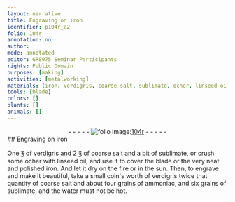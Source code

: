 ```yaml
---
layout: narrative
title: Engraving on iron
identifier: p104r_a2
folio: 104r
annotation: no
author:
mode: annotated
editor: GR8975 Seminar Participants
rights: Public Domain
purposes: [making]
activities: [metalworking]
materials: [iron, verdigris, coarse salt, sublimate, ocher, linseed oil, ammoniac, water]
tools: [blade]
colors: []
plants: []
animals: []
---
```


 <div class="folio" align="center">- - - - - <a href="http://gallica.bnf.fr/ark:/12148/btv1b10500001g/f213.image" target="_blank"><img src="https://cu-mkp.github.io/GR8975-edition/assets/photo-icon.png" alt="folio image: " style="display:inline-block; margin-bottom:-3px;"/>104r</a> - - - - - </div>  
## Engraving on <span class="material">iron</span>

 
<span class="activity"></span>One <span class="unit">℥</span> of <span class="material">verdigris</span> and 2 <span class="unit">℥</span> of <span class="material">coarse salt</span> and a bit of <span class="material">sublimate</span>, or crush some <span class="material">ocher</span> with <span class="material">linseed oil</span>, and use it to cover the <span class="tool">blade</span> or the very neat and polished <span class="material">iron</span>. And let it dry on the fire or in the sun. Then, to engrave and make it beautiful, take a <span class="unit">small coin's worth</span> of <span class="material">verdigris</span> twice that quantity of <span class="material">coarse salt</span> and about four <span class="unit">grains</span> of <span class="material">ammoniac</span>, and six <span class="unit">grains</span> of <span class="material">sublimate</span>, and the <span class="material">water</span> must not be hot.
 